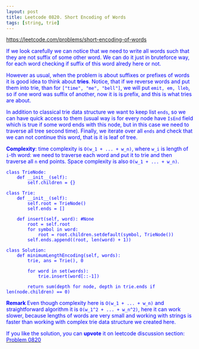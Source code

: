 ```yaml
---
layout: post
title: Leetcode 0820. Short Encoding of Words
tags: [string, trie]
---
```


<a href="https://leetcode.com/problems/short-encoding-of-words"> <font color = blue>https://leetcode.com/problems/short-encoding-of-words

If we look carefully we can notice that we need to write all words such that they are not suffix of some other word. We can do it just in bruteforce way, for each word checking if suffix of this word alredy here or not. 
 
 However as usual, when the problem is about suffixes or prefixes of words it is good idea to think about **tries**. Notice, that if we reverse words and put them into trie, than for `["time", "me", "bell"]`, we will put `emit, em, lleb`, so if one word was suffix of another, now it is is prefix, and this is what tries are about.
 
 In addition to classical trie data structure we want to keep list `ends`, so we can have quick access to them (usual way is for every node have `IsEnd` field which is true if some word ends with this node, but in this case we need to traverse all tree second time). Finally, we iterate over all `ends` and check that we can not continue this word, that is it is leaf of tree.
 
 **Complexity**: time complexity is `O(w_1 + ... + w_n)`, where `w_i` is length of `i`-th word: we need to traverse each word and put it to trie and then traverse all `n` end points. Space complexity is also `O(w_1 + ... + w_n)`.

```
class TrieNode:
    def __init__(self):
        self.children = {}

class Trie:
    def __init__(self):
        self.root = TrieNode()
        self.ends = []

    def insert(self, word): #None
        root = self.root
        for symbol in word:
            root = root.children.setdefault(symbol, TrieNode())
        self.ends.append((root, len(word) + 1))

class Solution:
    def minimumLengthEncoding(self, words):
        trie, ans = Trie(), 0
        
        for word in set(words):
            trie.insert(word[::-1])
        
        return sum(depth for node, depth in trie.ends if len(node.children) == 0)
```

**Remark** Even though complexity here is  `O(w_1 + ... + w_n)` and straightforward algorithm it is  `O(w_1^2 + ... + w_n^2)`, here it can work slower, because lengths of words are very small and working with strings is faster than working with complex trie data structure we created here.

If you like the solution, you can **upvote** it on leetcode discussion section:<a href="https://leetcode.com/problems/short-encoding-of-words/discuss/1095858/python-trie-solution-explained"> <font color = blue>Problem 0820
